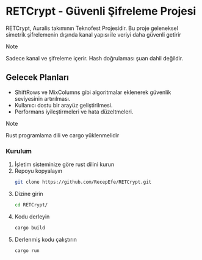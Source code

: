 # RETCrypt - Güvenli Şifreleme Projesi

RETCrypt, Auralis takımının Teknofest Projesidir. Bu proje geleneksel simetrik şifrelemenin dışında kanal yapısı ile veriyi daha güvenli getirir

> [!NOTE]
> Sadece kanal ve şifreleme içerir. Hash doğrulaması şuan dahil değildir.
## Gelecek Planları

- ShiftRows ve MixColumns gibi algoritmalar eklenerek güvenlik seviyesinin artırılması.
- Kullanıcı dostu bir arayüz geliştirilmesi.
- Performans iyileştirmeleri ve hata düzeltmeleri.


> [!NOTE]
> Rust programlama dili ve cargo yüklenmelidir
### Kurulum
1. İşletim sisteminize göre rust dilini kurun
2. Repoyu kopyalayın
   ```sh
   git clone https://github.com/RecepEfe/RETCrypt.git
   ```
3. Dizine girin
   ```sh
   cd RETCrypt/
   ```
4. Kodu derleyin
   ```sh
   cargo build
   ```
5. Derlenmiş kodu çalıştırın
   ```sh
   cargo run
   ```
